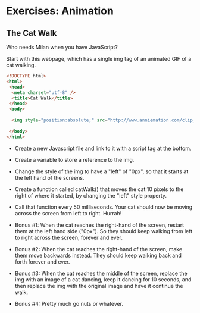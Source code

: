 # Exercises: Animation

## The Cat Walk

Who needs Milan when you have JavaScript?

Start with this webpage, which has a single img tag of an animated GIF of a cat walking.
```html
<!DOCTYPE html>
<html>
 <head>
  <meta charset="utf-8" />
  <title>Cat Walk</title>
 </head>
 <body>
  
  <img style="position:absolute;" src="http://www.anniemation.com/clip_art/images/cat-walk.gif">
  
 </body>
</html>
```

- Create a new Javascript file and link to it with a script tag at the bottom.
- Create a variable to store a reference to the img.
- Change the style of the img to have a "left" of "0px", so that it starts at the left hand of the screens.
- Create a function called catWalk() that moves the cat 10 pixels to the right of where it started, by changing the "left" style property.
- Call that function every 50 milliseconds. Your cat should now be moving across the screen from left to right. Hurrah! 

- Bonus #1: When the cat reaches the right-hand of the screen, restart them at the left hand side ("0px"). So they should keep walking from left to right across the screen, forever and ever. 

- Bonus #2: When the cat reaches the right-hand of the screen, make them move backwards instead. They should keep walking back and forth forever and ever. 

- Bonus #3: When the cat reaches the middle of the screen, replace the img with an image of a cat dancing, keep it dancing for 10 seconds, and then replace the img with the original image and have it continue the walk.

- Bonus #4: Pretty much go nuts or whatever.